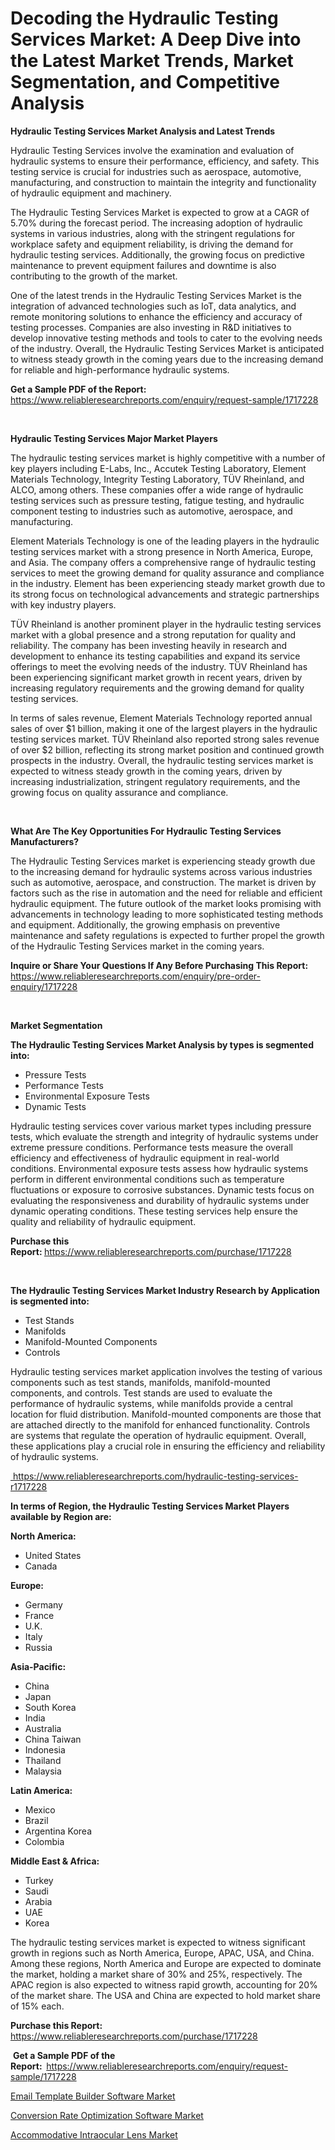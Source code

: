 <p><h1>Decoding the Hydraulic Testing Services Market: A Deep Dive into the Latest Market Trends, Market Segmentation, and Competitive Analysis</h1></p><p><strong>Hydraulic Testing Services Market Analysis and Latest Trends</strong></p>
<p><p>Hydraulic Testing Services involve the examination and evaluation of hydraulic systems to ensure their performance, efficiency, and safety. This testing service is crucial for industries such as aerospace, automotive, manufacturing, and construction to maintain the integrity and functionality of hydraulic equipment and machinery.</p><p>The Hydraulic Testing Services Market is expected to grow at a CAGR of 5.70% during the forecast period. The increasing adoption of hydraulic systems in various industries, along with the stringent regulations for workplace safety and equipment reliability, is driving the demand for hydraulic testing services. Additionally, the growing focus on predictive maintenance to prevent equipment failures and downtime is also contributing to the growth of the market.</p><p>One of the latest trends in the Hydraulic Testing Services Market is the integration of advanced technologies such as IoT, data analytics, and remote monitoring solutions to enhance the efficiency and accuracy of testing processes. Companies are also investing in R&D initiatives to develop innovative testing methods and tools to cater to the evolving needs of the industry. Overall, the Hydraulic Testing Services Market is anticipated to witness steady growth in the coming years due to the increasing demand for reliable and high-performance hydraulic systems.</p></p>
<p><strong>Get a Sample PDF of the Report:&nbsp;</strong> <a href="https://www.reliableresearchreports.com/enquiry/request-sample/1717228">https://www.reliableresearchreports.com/enquiry/request-sample/1717228</a></p>
<p>&nbsp;</p>
<p><strong>Hydraulic Testing Services Major Market Players</strong></p>
<p><p>The hydraulic testing services market is highly competitive with a number of key players including E-Labs, Inc., Accutek Testing Laboratory, Element Materials Technology, Integrity Testing Laboratory, TÜV Rheinland, and ALCO, among others. These companies offer a wide range of hydraulic testing services such as pressure testing, fatigue testing, and hydraulic component testing to industries such as automotive, aerospace, and manufacturing.</p><p>Element Materials Technology is one of the leading players in the hydraulic testing services market with a strong presence in North America, Europe, and Asia. The company offers a comprehensive range of hydraulic testing services to meet the growing demand for quality assurance and compliance in the industry. Element has been experiencing steady market growth due to its strong focus on technological advancements and strategic partnerships with key industry players.</p><p>TÜV Rheinland is another prominent player in the hydraulic testing services market with a global presence and a strong reputation for quality and reliability. The company has been investing heavily in research and development to enhance its testing capabilities and expand its service offerings to meet the evolving needs of the industry. TÜV Rheinland has been experiencing significant market growth in recent years, driven by increasing regulatory requirements and the growing demand for quality testing services.</p><p>In terms of sales revenue, Element Materials Technology reported annual sales of over $1 billion, making it one of the largest players in the hydraulic testing services market. TÜV Rheinland also reported strong sales revenue of over $2 billion, reflecting its strong market position and continued growth prospects in the industry. Overall, the hydraulic testing services market is expected to witness steady growth in the coming years, driven by increasing industrialization, stringent regulatory requirements, and the growing focus on quality assurance and compliance.</p></p>
<p>&nbsp;</p>
<p><strong>What Are The Key Opportunities For Hydraulic Testing Services Manufacturers?</strong></p>
<p><p>The Hydraulic Testing Services market is experiencing steady growth due to the increasing demand for hydraulic systems across various industries such as automotive, aerospace, and construction. The market is driven by factors such as the rise in automation and the need for reliable and efficient hydraulic equipment. The future outlook of the market looks promising with advancements in technology leading to more sophisticated testing methods and equipment. Additionally, the growing emphasis on preventive maintenance and safety regulations is expected to further propel the growth of the Hydraulic Testing Services market in the coming years.</p></p>
<p><strong>Inquire or Share Your Questions If Any Before Purchasing This Report:</strong> <a href="https://www.reliableresearchreports.com/enquiry/pre-order-enquiry/1717228">https://www.reliableresearchreports.com/enquiry/pre-order-enquiry/1717228</a></p>
<p>&nbsp;</p>
<p><strong>Market Segmentation</strong></p>
<p><strong>The Hydraulic Testing Services Market Analysis by types is segmented into:</strong></p>
<p><ul><li>Pressure Tests</li><li>Performance Tests</li><li>Environmental Exposure Tests</li><li>Dynamic Tests</li></ul></p>
<p><p>Hydraulic testing services cover various market types including pressure tests, which evaluate the strength and integrity of hydraulic systems under extreme pressure conditions. Performance tests measure the overall efficiency and effectiveness of hydraulic equipment in real-world conditions. Environmental exposure tests assess how hydraulic systems perform in different environmental conditions such as temperature fluctuations or exposure to corrosive substances. Dynamic tests focus on evaluating the responsiveness and durability of hydraulic systems under dynamic operating conditions. These testing services help ensure the quality and reliability of hydraulic equipment.</p></p>
<p><strong>Purchase this Report:&nbsp;</strong><a href="https://www.reliableresearchreports.com/purchase/1717228">https://www.reliableresearchreports.com/purchase/1717228</a></p>
<p>&nbsp;</p>
<p><strong>The Hydraulic Testing Services Market Industry Research by Application is segmented into:</strong></p>
<p><ul><li>Test Stands</li><li>Manifolds</li><li>Manifold-Mounted Components</li><li>Controls</li></ul></p>
<p><p>Hydraulic testing services market application involves the testing of various components such as test stands, manifolds, manifold-mounted components, and controls. Test stands are used to evaluate the performance of hydraulic systems, while manifolds provide a central location for fluid distribution. Manifold-mounted components are those that are attached directly to the manifold for enhanced functionality. Controls are systems that regulate the operation of hydraulic equipment. Overall, these applications play a crucial role in ensuring the efficiency and reliability of hydraulic systems.</p></p>
<p><a href="https://www.reliableresearchreports.com/hydraulic-testing-services-r1717228">&nbsp;https://www.reliableresearchreports.com/hydraulic-testing-services-r1717228</a></p>
<p><strong>In terms of Region, the Hydraulic Testing Services Market Players available by Region are:</strong></p>
<p>
    <p> <strong> North America: </strong>
        <ul>
            <li>United States</li>
            <li>Canada</li>
        </ul>
        </p> 
    <p> <strong> Europe: </strong>
        <ul>
            <li>Germany</li>
            <li>France</li>
            <li>U.K.</li>
            <li>Italy</li>
            <li>Russia</li>
        </ul>
        </p> 
    <p> <strong> Asia-Pacific: </strong>
        <ul>
            <li>China</li>
            <li>Japan</li>
            <li>South Korea</li>
            <li>India</li>
            <li>Australia</li>
            <li>China Taiwan</li>
            <li>Indonesia</li>
            <li>Thailand</li>
            <li>Malaysia</li>
        </ul>
        </p> 
    <p> <strong> Latin America: </strong>
        <ul>
            <li>Mexico</li>
            <li>Brazil</li>
            <li>Argentina Korea</li>
            <li>Colombia</li>
        </ul>
        </p> 
    <p> <strong> Middle East & Africa: </strong>
        <ul>
            <li>Turkey</li>
            <li>Saudi</li>
            <li>Arabia</li>
            <li>UAE</li>
            <li>Korea</li>
        </ul>
    </p>
    </p>
<p><p>The hydraulic testing services market is expected to witness significant growth in regions such as North America, Europe, APAC, USA, and China. Among these regions, North America and Europe are expected to dominate the market, holding a market share of 30% and 25%, respectively. The APAC region is also expected to witness rapid growth, accounting for 20% of the market share. The USA and China are expected to hold market share of 15% each.</p></p>
<p><strong>Purchase this Report: </strong><a href="https://www.reliableresearchreports.com/purchase/1717228">https://www.reliableresearchreports.com/purchase/1717228</a></p>
<p>&nbsp;<strong>Get a Sample PDF of the Report:&nbsp;&nbsp;</strong><a href="https://www.reliableresearchreports.com/enquiry/request-sample/1717228">https://www.reliableresearchreports.com/enquiry/request-sample/1717228</a></p>
<p><strong></strong></p>
<p><p><a href="https://github.com/almainyongb/Market-Research-Report-List-1/blob/main/email-template-builder-software-market.md">Email Template Builder Software Market</a></p><p><a href="https://github.com/kimjmgeh81/Market-Research-Report-List-1/blob/main/conversion-rate-optimization-software-market.md">Conversion Rate Optimization Software Market</a></p><p><a href="https://view.publitas.com/reportprime-1/emerging-trends-in-accommodative-intraocular-lens-market-global-outlook-and-future-prospects-from-2024-2031/">Accommodative Intraocular Lens Market</a></p></p>